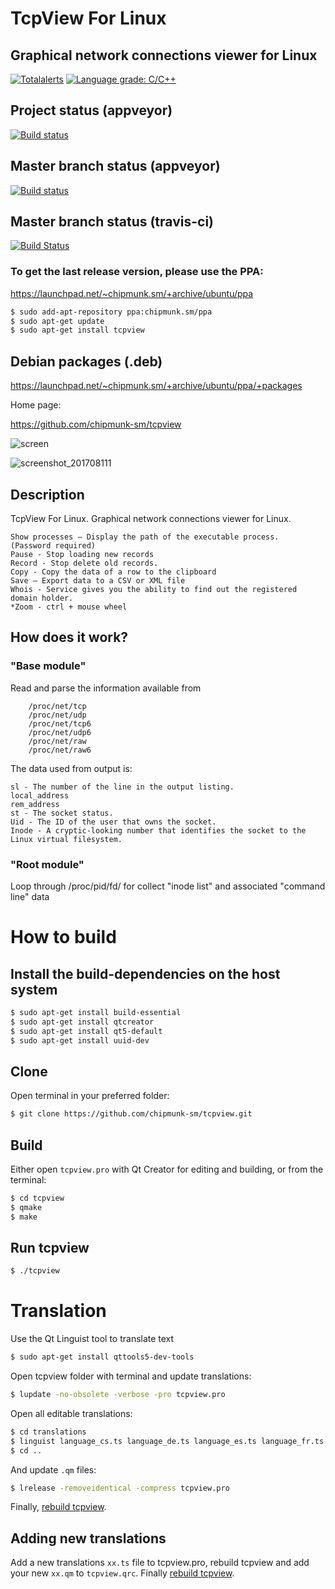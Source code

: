# TcpView For Linux

## Graphical network connections viewer for Linux

[![Totalalerts](https://img.shields.io/lgtm/alerts/g/chipmunk-sm/tcpview.svg?logo=lgtm&logoWidth=18)](https://lgtm.com/projects/g/chipmunk-sm/tcpview/alerts/)
[![Language grade: C/C++](https://img.shields.io/lgtm/grade/cpp/g/chipmunk-sm/tcpview.svg?logo=lgtm&logoWidth=18)](https://lgtm.com/projects/g/chipmunk-sm/tcpview/context:cpp)


## Project status (appveyor)

[![Build status](https://ci.appveyor.com/api/projects/status/sr5bmaqi7qj9ekr5?svg=true)](https://ci.appveyor.com/project/chipmunk-sm/tcpview)

## Master branch status (appveyor)

[![Build status](https://ci.appveyor.com/api/projects/status/sr5bmaqi7qj9ekr5/branch/master?svg=true)](https://ci.appveyor.com/project/chipmunk-sm/tcpview/branch/master)

## Master branch status (travis-ci)

[![Build Status](https://travis-ci.org/chipmunk-sm/tcpview.svg?branch=master)](https://travis-ci.org/chipmunk-sm/tcpview)


### To get the last release version, please use the PPA:
https://launchpad.net/~chipmunk.sm/+archive/ubuntu/ppa

```bash
$ sudo add-apt-repository ppa:chipmunk.sm/ppa
$ sudo apt-get update
$ sudo apt-get install tcpview
```

## Debian packages (.deb)
https://launchpad.net/~chipmunk.sm/+archive/ubuntu/ppa/+packages

Home page:

https://github.com/chipmunk-sm/tcpview

![screen](https://user-images.githubusercontent.com/29524958/118386224-7e994e00-b605-11eb-8a24-2feef8a62815.png)

![screenshot_201708111](https://user-images.githubusercontent.com/29524958/29194415-231f2b9e-7e32-11e7-8c94-8eac6ea0bf98.png)


## Description
TcpView For Linux. Graphical network connections viewer for Linux.
```
Show processes – Display the path of the executable process.  (Password required)
Pause - Stop loading new records
Record - Stop delete old records.
Copy - Copy the data of a row to the clipboard
Save – Export data to a CSV or XML file
Whois - Service gives you the ability to find out the registered domain holder.
*Zoom - ctrl + mouse wheel
```
## How does it work?
### "Base module" 
Read and parse the information available from 
```
    /proc/net/tcp
    /proc/net/udp
    /proc/net/tcp6
    /proc/net/udp6
    /proc/net/raw
    /proc/net/raw6
```
The data used from output is:
```
sl - The number of the line in the output listing.
local_address
rem_address
st - The socket status.
Uid - The ID of the user that owns the socket.
Inode - A cryptic-looking number that identifies the socket to the Linux virtual filesystem.
```

### "Root module"
Loop through  /proc/pid/fd/ for collect "inode list" and associated "command line" data

# How to build

## Install the build-dependencies on the host system

```bash
$ sudo apt-get install build-essential
$ sudo apt-get install qtcreator
$ sudo apt-get install qt5-default
$ sudo apt-get install uuid-dev
```

## Clone
Open terminal in your preferred folder:

```bash
$ git clone https://github.com/chipmunk-sm/tcpview.git
```

## Build

Either open `tcpview.pro` with Qt Creator for editing and building, or from the terminal:

```bash
$ cd tcpview
$ qmake
$ make
```

## Run tcpview

```bash
$ ./tcpview
```

# Translation

Use the Qt Linguist tool to translate text

```bash
$ sudo apt-get install qttools5-dev-tools
```

Open tcpview folder with terminal and update translations:

```bash
$ lupdate -no-obsolete -verbose -pro tcpview.pro
```

Open all editable translations:

```bash
$ cd translations
$ linguist language_cs.ts language_de.ts language_es.ts language_fr.ts language_ja.ts language_pl.ts language_ru.ts language_sl.ts language_zh_CN.ts language_zh_TW.ts
$ cd ..
```

And update `.qm` files:

```bash
$ lrelease -removeidentical -compress tcpview.pro
```

Finally, [rebuild tcpview](#how-to-build).

## Adding new translations

Add a new translations `xx.ts` file to tcpview.pro, rebuild tcpview and add your new `xx.qm` to `tcpview.qrc`. Finally [rebuild tcpview](#how-to-build).

